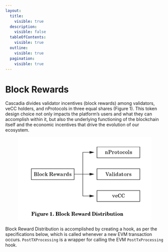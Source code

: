 ```yaml
---
layout:
  title:
    visible: true
  description:
    visible: false
  tableOfContents:
    visible: true
  outline:
    visible: true
  pagination:
    visible: true
---
```


# Block Rewards

Cascadia divides validator incentives (block rewards) among validators, veCC holders, and nProtocols in three equal shares (Figure 1).  This token design choice not only impacts the platform’s users and what they can accomplish within it, but also the underlying functioning of the blockchain itself and the economic incentives that drive the evolution of our ecosystem.

<figure><img src="../../.gitbook/assets/image (11).png" alt=""><figcaption></figcaption></figure>

Block Reward Distribution is accomplished by creating a hook, as per the specifications below, which is called whenever a new EVM transaction occurs. `PostTXProcessing` is a wrapper for calling the EVM `PostTxProcessing` hook.

<figure><img src="https://lh3.googleusercontent.com/q3ZffWjqzdW6VQoK-Dn3S9S5pifSE6KNWt1qNn_nv4ogEPeHBmguIG9npYuO4EgFb4iv7-fOBEeUd2PUn1eeQkwx7XakCT4Js3A1HW7OaS3Ia-WNMJ74NWTASHWhAqjJKUAQW7KdqnaP2eZHMyUNzvk" alt=""><figcaption></figcaption></figure>
